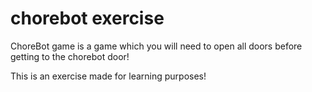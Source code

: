 # chorebot exercise 

ChoreBot game is a game which you will need to open all doors before getting to the chorebot door!

This is an exercise made for learning purposes!
